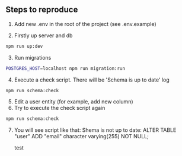 ## Steps to reproduce

1. Add new .env in the root of the project (see .env.example)

2. Firstly up server and db

```bash
npm run up:dev
```

3. Run migrations

```bash
POSTGRES_HOST=localhost npm run migration:run 
```

4. Execute a check script. There will be 'Schema is up to date' log

```bash
npm run schema:check
```

5. Edit a user entity (for example, add new column)
6. Try to execute the check script again
```bash
npm run schema:check
```
7. You will see script like that:
   Shema is not up to date:
   ALTER TABLE "user" ADD "email" character varying(255) NOT NULL;


   test
